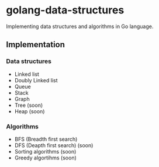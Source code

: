 # golang-data-structures
Implementing data structures and algorithms in Go language.

## Implementation

### Data structures
- Linked list
- Doubly Linked list
- Queue
- Stack
- Graph
- Tree (soon)
- Heap (soon)

### Algorithms 
- BFS (Breadth first search)
- DFS (Deapth first search) (soon)
- Sorting algorithms (soon)
- Greedy algortihms (soon)
